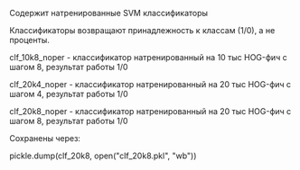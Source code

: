 Содержит натренированные SVM классификаторы

Классификаторы возвращают принадлежность к классам (1/0), а не проценты.

clf_10k8_noper - классификатор натренированный на 10 тыс HOG-фич с шагом 8, результат работы 1/0

clf_20k4_noper - классификатор натренированный на 20 тыс HOG-фич с шагом 4, результат работы 1/0

clf_20k8_noper - классификатор натренированный на 20 тыс HOG-фич с шагом 8, результат работы 1/0


Сохранены через:

pickle.dump(clf_20k8, open("clf_20k8.pkl", \"wb\"))



